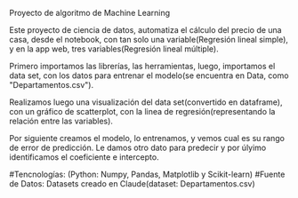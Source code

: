 Proyecto de algoritmo de Machine Learning

Este proyecto de ciencia de datos, automatiza el cálculo del precio de una casa, desde el notebook, con tan solo una variable(Regresión lineal simple), y en la app web, tres variables(Regresión lineal múltiple).

Primero importamos las librerías, las herramientas, luego, importamos el data set, con los datos para entrenar el modelo(se encuentra en Data, como "Departamentos.csv").

Realizamos luego una visualización del data set(convertido en dataframe), con un gráfico de scatterplot, con la linea de regresión(representando la relación entre las variables).

Por siguiente creamos el modelo, lo entrenamos, y vemos cual es su rango de error de predicción. Le damos otro dato para predecir y por úlyimo identificamos el coeficiente e intercepto.

#Tencnologías: (Python: Numpy, Pandas, Matplotlib y Scikit-learn) #Fuente de Datos: Datasets creado en Claude(dataset: Departamentos.csv)
